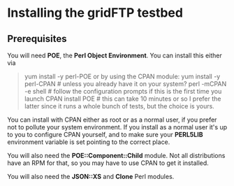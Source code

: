 # Installing the gridFTP testbed

## Prerequisites
You will need **POE**, the **Perl Object Environment**. You can install this either via 
> yum install -y perl-POE
or by using the CPAN module:
> yum install -y perl-CPAN # unless you already have it on your system?
> perl -mCPAN -e shell # follow the configuration prompts if this is the first time you launch CPAN
> install POE # this can take 10 minutes or so
I prefer the latter since it runs a whole bunch of tests, but the choice is yours.

You can install with CPAN either as root or as a normal user, if you prefer not to pollute your system environment. If you install as a normal user it's up to you to configure CPAN yourself, and to make sure your **PERL5LIB** environment variable is set pointing to the correct place.

You will also need the **POE::Component::Child** module. Not all distributions have an RPM for that, so you may have to use CPAN to get it installed.

You will also need the **JSON::XS** and **Clone** Perl modules.